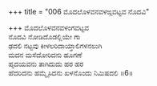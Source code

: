 +++
title = "006 ಮೊದಲೊಳವನವಳಙ್ಗವಟ್ಟವ ನೊದವಿ"

+++
ಮೊದಲೊಳವನವಳಂಗವಟ್ಟವ  
ನೊದವಿ ನೋಡಿದೊಡಲ್ಲಿಯೇ ಗಾ  
ಢದಲಿ ನಟ್ಟವು ಕೀಳಲರಿದಾಯ್ತಾಲಿಗಳನಲುಗಿ  
ಮದನ ಮಸೆದೋರಿದನು ಹೂಗಣೆ  
ಹೃದಯವನು ತಾಗಿದುದು ಹರ ಹರ  
ಹೆದರಿದನು ಹಮ್ಮೈಸಿದನು ಖಳನೊಂದು ನಿಮಿಷದಲಿ      ॥6॥